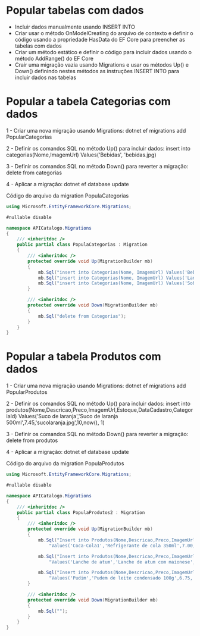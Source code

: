 # Popular tabelas com dados
 - Incluir dados manualmente usando INSERT INTO
 - Criar usar o método OnModelCreating do arquivo de contexto e definir o código usando a propriedade HasData do EF Core para preencher as tabelas com dados
 - Criar um método estático e definir o código para incluir dados usando o método AddRange() do EF Core
 - Crair uma migração vazia usando Migrations e usar os métodos Up() e Down() definindo nestes métodos as instruções INSERT INTO para incluir dados nas tabelas

# Popular a tabela Categorias com dados

1 - Criar uma nova migração usando Migrations: dotnet ef migrations add PopularCategorias

2 - Definir os comandos SQL no método Up() para incluir dados: insert into categorias(Nome,ImagemUrl) Values('Bebidas', 'bebidas.jpg)

3 - Definir os comandos SQL no método Down() para reverter a migração: delete from categorias

4 - Aplicar a migração: dotnet ef database update

Código do arquivo da migration PopulaCategorias
````c#
using Microsoft.EntityFrameworkCore.Migrations;

#nullable disable

namespace APICatalogo.Migrations
{
    /// <inheritdoc />
    public partial class PopulaCategorias : Migration
    {
        /// <inheritdoc />
        protected override void Up(MigrationBuilder mb)
        {
            mb.Sql("insert into Categorias(Nome, ImagemUrl) Values('Bebidas','bebidas.jpg')");
            mb.Sql("insert into Categorias(Nome, ImagemUrl) Values('Lanches','lanches.jpg')");
            mb.Sql("insert into Categorias(Nome, ImagemUrl) Values('Sobremesas','sobremesas.jpg')");
        }

        /// <inheritdoc />
        protected override void Down(MigrationBuilder mb)
        {
            mb.Sql("delete from Categorias");
        }
    }
}
````

# Popular a tabela Produtos com dados

1 - Criar uma nova migração usando Migrations: dotnet ef migrations add PopularProdutos

2 - Definir os comandos SQL no método Up() para incluir dados: insert into produtos(Nome,Descricao,Preco,ImagemUrl,Estoque,DataCadastro,CategoriaId) Values('Suco de laranja','Suco de laranja 500ml',7.45,'sucolaranja.jpg',10,now(), 1)

3 - Definir os comandos SQL no método Down() para reverter a migração: delete from produtos

4 - Aplicar a migração: dotnet ef database update

Código do arquivo da migration PopulaProdutos

````c#
using Microsoft.EntityFrameworkCore.Migrations;

#nullable disable

namespace APICatalogo.Migrations
{
    /// <inheritdoc />
    public partial class PopulaProdutos2 : Migration
    {
        /// <inheritdoc />
        protected override void Up(MigrationBuilder mb)
        {
            mb.Sql("Insert into Produtos(Nome,Descricao,Preco,ImagemUrl,Estoque,DataCadastro,CategoriaId) " +
                "Values('Coca-Cola1','Refrigerante de cola 350ml',7.00,'cocacola.jpg',60,now(),1)");

            mb.Sql("Insert into Produtos(Nome,Descricao,Preco,ImagemUrl,Estoque,DataCadastro,CategoriaId) " +
                "Values('Lanche de atum','Lanche de atum com maionese',8.50,'atum.jpg',10,now(),2)");

            mb.Sql("Insert into Produtos(Nome,Descricao,Preco,ImagemUrl,Estoque,DataCadastro,CategoriaId) " +
                "Values('Pudim','Pudem de leite condensado 100g',6.75,'pudim.jpg',20,now(),3)");
        }

        /// <inheritdoc />
        protected override void Down(MigrationBuilder mb)
        {
            mb.Sql("");
        }
    }
}
````